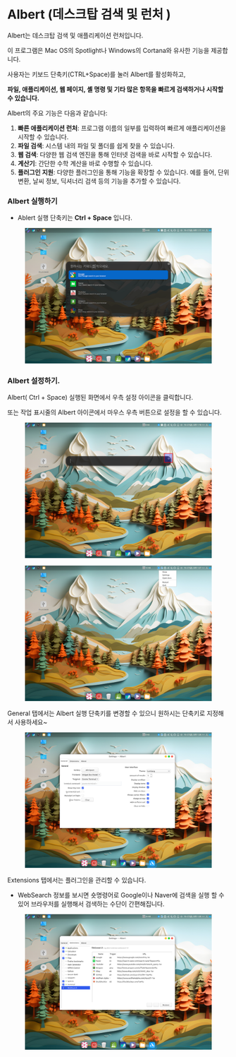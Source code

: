 # Albert (데스크탑 검색 및 런처 )

Albert는 데스크탑 검색 및 애플리케이션 런처입니다.&#x20;

이 프로그램은 Mac OS의 Spotlight나 Windows의 Cortana와 유사한 기능을 제공합니다.&#x20;

사용자는 키보드 단축키(CTRL+Space)를 눌러 Albert를 활성화하고,&#x20;

**파일, 애플리케이션, 웹 페이지, 셸 명령 및 기타 많은 항목을 빠르게 검색하거나 시작할 수 있습니다.**



Albert의 주요 기능은 다음과 같습니다:

1. **빠른 애플리케이션 런처**: 프로그램 이름의 일부를 입력하여 빠르게 애플리케이션을 시작할 수 있습니다.
2. **파일 검색**: 시스템 내의 파일 및 폴더를 쉽게 찾을 수 있습니다.
3. **웹 검색**: 다양한 웹 검색 엔진을 통해 인터넷 검색을 바로 시작할 수 있습니다.
4. **계산기**: 간단한 수학 계산을 바로 수행할 수 있습니다.
5. **플러그인 지원**: 다양한 플러그인을 통해 기능을 확장할 수 있습니다. 예를 들어, 단위 변환, 날씨 정보, 딕셔너리 검색 등의 기능을 추가할 수 있습니다.

### Albert 실행하기

* Ablert 실행 단축키는 **Ctrl + Space** 입니다.&#x20;

<figure><img src="../.gitbook/assets/1 (24).png" alt=""><figcaption></figcaption></figure>



### Albert 설정하기.

Albert( Ctrl + Space) 실행된 화면에서 우측 설정 아이콘을 클릭합니다.&#x20;

또는 작업 표시줄의 Albert 아이콘에서 마우스 우측 버튼으로 설정을 할 수 있습니다.&#x20;

<div>

<figure><img src="../.gitbook/assets/2 (16).png" alt=""><figcaption></figcaption></figure>

 

<figure><img src="../.gitbook/assets/VirtualBox_liqq_27_10_2023_13_27_36.png" alt=""><figcaption></figcaption></figure>

</div>

General 탭에서는 Albert 실행 단축키를 변경할 수 있으니 원하시는 단축키로 지정해서 사용하세요\~

<figure><img src="../.gitbook/assets/3 (12).png" alt=""><figcaption></figcaption></figure>



Extensions 탭에서는 플러그인을 관리할 수 있습니다.&#x20;

* WebSearch 정보를 보시면 숏명령어로 Google이나  Naver에 검색을 실행 할 수 있어 브라우저를 실행해서 검색하는 수단이 간편해집니다.&#x20;

<figure><img src="../.gitbook/assets/5 (12).png" alt=""><figcaption></figcaption></figure>

